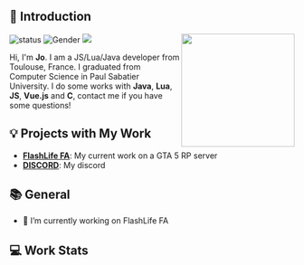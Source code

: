 ## 👋 Introduction

<img align='right' src='https://avatars3.githubusercontent.com/u/12574099?s=460&u=c4d5a378ac73dd3e206beec5f38363f8a4b9fabc&v=4' width='200"'>

![status](https://img.shields.io/badge/status-up-brightgreen) ![Gender](https://img.shields.io/badge/gender-%F0%9F%A4%B5-lightgrey) ![](https://visitor-badge.glitch.me/badge?page_id=github.com/Ekinoxx0)

Hi, I'm **Jo**. I am a JS/Lua/Java developer from Toulouse, France. I graduated from Computer Science in Paul Sabatier University.
I do some works with **Java**, **Lua**, **JS**, **Vue.js** and **C**, contact me if you have some questions!

## 💡 Projects with My Work

- [**FlashLife FA**](https://x.com/flashbackfr): My current work on a GTA 5 RP server
- [**DISCORD**](https://discord.gg/jDM7dxD3): My discord

## 📚 General

- 🔭 I’m currently working on FlashLife FA
 
## 💻 Work Stats


